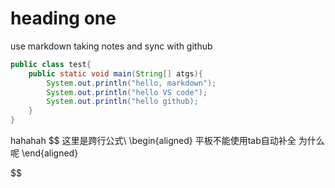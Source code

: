 # heading one 
use markdown taking notes and sync with github

```java
public class test{
    public static void main(String[] atgs){
        System.out.println("hello, markdown");
        System.out.println("hello VS code");
        System.out.println("hello github);
    }
}
``` 

hahahah
$$
这里是跨行公式\\
\begin{aligned}
    平板不能使用tab自动补全  为什么呢
\end{aligned}

$$